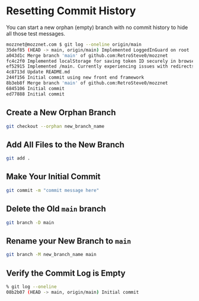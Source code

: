 # Resetting Commit History
You can start a new orphan (empty) branch with no commit history to hide all those test messages.

```bash
mozznet@mozznet.com $ git log --oneline origin/main
35def85 (HEAD -> main, origin/main) Implemented LoggedInGuard on root '/' that redirects the user to /main if they have a token session stored in localStorage
a043d1c Merge branch 'main' of github.com:RetroSteve0/mozznet
fc4c2f0 Implemented localStorage for saving token ID securely in browser storage for session persistence
ef52915 Implemented /main. Currently experiencing issues with redirects.
4c8713d Update README.md
244f156 Initial commit using new front end framework
8b3eb8f Merge branch 'main' of github.com:RetroSteve0/mozznet
6845106 Initial commit
ed77888 Initial commit
```

## Create a New Orphan Branch
```bash
git checkout --orphan new_branch_name
```

## Add All Files to the New Branch
```bash
git add .
```

## Make Your Initial Commit
```bash
git commit -m "commit message here"
```

## Delete the Old `main` branch
```bash
git branch -D main
```

## Rename your New Branch to `main`
```bash
git branch -M new_branch_name main
```

## Verify the Commit Log is Empty
```bash
% git log --oneline             
08b2b07 (HEAD -> main, origin/main) Initial commit
```
